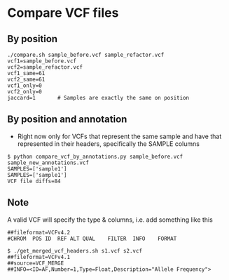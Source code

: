 # Compare VCF files
## By position
```
./compare.sh sample_before.vcf sample_refactor.vcf
vcf1=sample_before.vcf
vcf2=sample_refactor.vcf
vcf1_same=61
vcf2_same=61
vcf1_only=0
vcf2_only=0
jaccard=1       # Samples are exactly the same on position
```

## By position and annotation
* Right now only for VCFs that represent the same sample and have that represented in their headers, specifically the SAMPLE columns
```
$ python compare_vcf_by_annotations.py sample_before.vcf sample_new_annotations.vcf
SAMPLES=['sample1']
SAMPLES=['sample1']
VCF file diffs=84
```

## Note
A valid VCF will specify the type & columns, i.e. add something like this
```
##fileformat=VCFv4.2
#CHROM	POS	ID	REF	ALT	QUAL	FILTER	INFO	FORMAT
```

```
$ ./get_merged_vcf_headers.sh s1.vcf s2.vcf
##fileformat=VCFv4.1
##source=VCF_MERGE
##INFO=<ID=AF,Number=1,Type=Float,Description="Allele Frequency">
```
